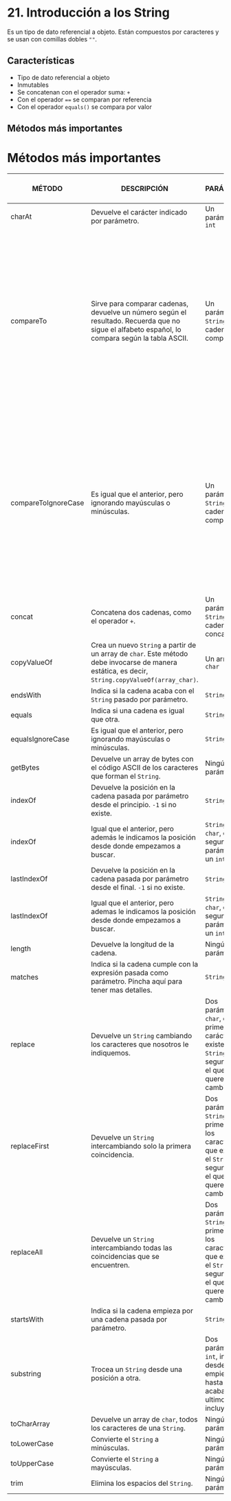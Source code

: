 # 21. Introducción a los String

Es un tipo de dato referencial a objeto. Están compuestos por caracteres y se usan con comillas dobles `""`.

## Características

* Tipo de dato referencial a objeto
 * Inmutables
 * Se concatenan con el operador suma: `+`
 * Con el operador `==` se comparan por referencia
 * Con el operador `equals()` se compara por valor

## Métodos más importantes

# Métodos más importantes

| MÉTODO             | DESCRIPCIÓN                                                                                     | PARÁMETRO                                                                          | TIPO DE DATO DEVUELTO                      |
|--------------------|-------------------------------------------------------------------------------------------------|-------------------------------------------------------------------------------------|--------------------------------------------|
| charAt             | Devuelve el carácter indicado por parámetro.                                                    | Un parámetro `int`                                                                  | `char`                                     |
| compareTo          | Sirve para comparar cadenas, devuelve un número según el resultado. Recuerda que no sigue el alfabeto español, lo compara según la tabla ASCII.           | Un parámetro `String`, la cadena a comparar.                                       | `int` <br> - Si devuelve un número mayor que `0`: la primera cadena es mayor que la segunda. <br><br> - Si devuelve un `0`: las cadenas son iguales.<br><br> - Si devuelve un número menor que `0`: la primera cadena es menor que la segunda |
| compareToIgnoreCase| Es igual que el anterior, pero ignorando mayúsculas o minúsculas.                                  | Un parámetro `String`, la cadena a comparar                                       | `int` <br> - Si devuelve un número mayor que `0`: la primera cadena es mayor que la segunda. <br><br> - Si devuelve un `0`: las cadenas son iguales.<br><br> - Si devuelve un número menor que `0`: la primera cadena es menor que la segunda |
| concat             | Concatena dos cadenas, como el operador `+`.                                                    | Un parámetro `String`, la cadena a concatenar                                     | Un nuevo `String` con las cadenas concatenadas.         |
| copyValueOf        | Crea un nuevo `String` a partir de un array de `char`. Este método debe invocarse de manera estática, es decir, `String.copyValueOf(array_char)`.                              | Un array de `char`                                                                 | `String`                                   |
| endsWith           | Indica si la cadena acaba con el `String` pasado por parámetro.                                 | `String`                                                                            | `boolean`                                  |
| equals             | Indica si una cadena es igual que otra.                                                         | `String`                                                                            | `boolean`                                  |
| equalsIgnoreCase   | Es igual que el anterior, pero ignorando mayúsculas o minúsculas.                                  | `String`                                                                            | `boolean`                                  |
| getBytes           | Devuelve un array de bytes con el código ASCII de los caracteres que forman el `String`.       | Ningún parámetro                                                                    | Un array de `bytes`                        |
| indexOf            | Devuelve la posición en la cadena pasada por parámetro desde el principio. `-1` si no existe.                        | `String` o `char`                                                                   | `int`                                      |
| indexOf            | Igual que el anterior, pero además le indicamos la posición desde donde empezamos a buscar.                       | `String` o `char`, el segundo parámetro es un `int`                                          | `int`                                      |
| lastIndexOf        | Devuelve la posición en la cadena pasada por parámetro desde el final. `-1` si no existe.                                         | `String` o `char`                                                                   | `int`                                      |
| lastIndexOf        | Igual que el anterior, pero ademas le indicamos la posición desde donde empezamos a buscar.                              | `String` o `char`, el segundo parámetro es un `int`                                          | `int`                                      |
| length             | Devuelve la longitud de la cadena.                                                              | Ningún parámetro                                                                    | `int`                                      |
| matches            | Indica si la cadena cumple con la expresión pasada como parámetro. Pincha aquí para tener mas detalles.                             | `String`                                                                            | `boolean`                                  |
| replace            | Devuelve un `String` cambiando los caracteres que nosotros le indiquemos.                                        | Dos parámetros `char`, el primero es el carácter que existe en el `String` y el segundo por el que queremos cambiar.                       | `String`                                   |
| replaceFirst       | Devuelve un `String` intercambiando solo la primera coincidencia.                              | Dos parámetros `String`, el primero son los caracteres que existe en el `String` y el segundo por el que queremos cambiar.                                   | `String`                                   |
| replaceAll         | Devuelve un `String` intercambiando todas las coincidencias que se encuentren.                                    | Dos parámetros `String`, el primero son los caracteres que existe en el `String` y el segundo por el que queremos cambiar.                                   | `String`                                   |
| startsWith         | Indica si la cadena empieza por una cadena pasada por parámetro.                                | `String`                                                                            | `boolean`                                  |
| substring          | Trocea un `String` desde una posición a otra.                                                   | Dos parámetros `int`, indica desde dónde empieza hasta donde acaba, este ultimo no se incluye.                         | `String`                                   |
| toCharArray        | Devuelve un array de `char`, todos los caracteres de una `String`.                                 | Ningún parámetro                                                                    | Un array de `char`                         |
| toLowerCase        | Convierte el `String` a minúsculas.                                                             | Ningún parámetro                                                                    | `String`                                   |
| toUpperCase        | Convierte el `String` a mayúsculas.                                                             | Ningún parámetro                                                                    | `String`                                   |
| trim               | Elimina los espacios del `String`.                                                              | Ningún parámetro                                                                    | `String`                                   |
